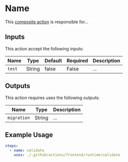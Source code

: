 # Name


This [composite action](./action.yml) is responsible for...

## Inputs

This action accept the following inputs:

| Name                        | Type    | Default                      | Required  | Description                                               |
| --------------------------- | ------- | ---------------------------- | --------- | --------------------------------------------------------- |
| `test`                      | String  | false                        | False     | ... 
                                                                           
## Outputs

This action requires uses the following outputs:

| Name                        | Type    | Description                                               |
| --------------------------- | ------- | --------------------------------------------------------- |
| `migration`                 | String  | ...                                               


## Example Usage

```yaml
steps:
  - name: validate
    uses: ./.github/actions/frontend/runtime/validate
```

